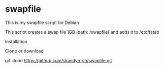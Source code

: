 # swapfile

This is my swapfile script for Debian

This script creates a swap file 1GB (path: /swapfile) and adds it to /etc/fstab

Installation

Clone or download

git clone  https://github.com/skandyn-sh/swapfile.git  




